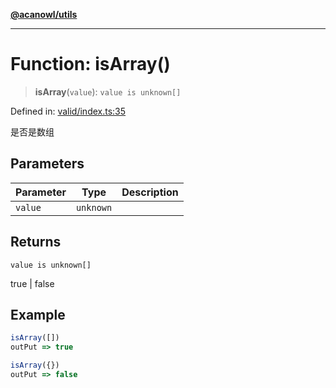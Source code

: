 [**@acanowl/utils**](../../README.md)

***

# Function: isArray()

> **isArray**(`value`): `value is unknown[]`

Defined in: [valid/index.ts:35](https://github.com/acanowl/acanowl-framework/blob/e83eea0b29b448bee66564c78f8f3ea4fab8f88b/packages/utils/src/valid/index.ts#L35)

是否是数组

## Parameters

| Parameter | Type | Description |
| ------ | ------ | ------ |
| `value` | `unknown` |  |

## Returns

`value is unknown[]`

true | false

## Example

```ts
isArray([])
outPut => true

isArray({})
outPut => false
```
